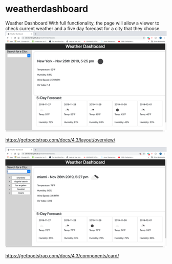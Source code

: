 # weatherdashboard
Weather Dashboard
With full functionality, the page will allow a viewer to check current weather and a five day forecast for a city that they choose.
<img src="images/screenshot1.png">

https://getbootstrap.com/docs/4.3/layout/overview/

<img src="images/screenshot2.png">


https://getbootstrap.com/docs/4.3/components/card/
